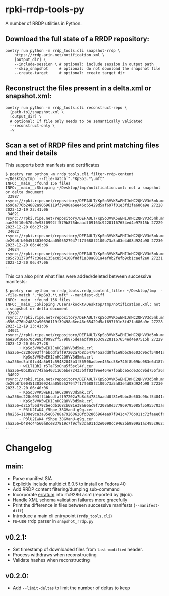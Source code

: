 # rpki-rrdp-tools-py

A number of RRDP utilities in Python.

## Download the full state of a RRDP repository:
```
poetry run python -m rrdp_tools.cli snapshot-rrdp \
    https://rrdp.arin.net/notification.xml \
    [output_dir] \
    --include-session \ # optional: include session in output path
    --skip_snapshot     # optional: do not download the snapshot file
    --create-target     # optional: create target dir
```

## Reconstruct the files present in a delta.xml or snapshot.xml:

```
poetry run python -m rrdp_tools.cli reconstruct-repo \
  [path-to]/snapshot.xml \
  [output_dir] \
  # optional: If file only needs to be semantically validated
  --reconstruct-only \
  -v
```

## Scan a set of RRDP files and print matching files and their details

This supports both manifests and certificates
```
$ poetry run python -m rrdp_tools.cli filter-rrdp-content ~/Desktop/tmp  --file-match ".*KpSo3.*\.mft"
INFO:__main__:found 156 files
INFO:__main__:Skipping ~/Desktop/tmp/notification.xml: not a snapshot or delta document
 33987 rsync://rpki.ripe.net/repository/DEFAULT/KpSo3VVK5wEHIJnHC2QHVV3d5mk.mft a596a776b24882a90696119f39498a6ee46c65429d5af697f01e3fd2fa686a9e 27228 2023-12-19 23:41:06
 34021 rsync://rpki.ripe.net/repository/DEFAULT/KpSo3VVK5wEHIJnHC2QHVV3d5mk.mft aae20f10e670c9e93f0992ff579b875deaadf09163c92281167654ed4e97515b 27229 2023-12-20 06:27:28
 34022 rsync://rpki.ripe.net/repository/DEFAULT/KpSo3VVK5wEHIJnHC2QHVV3d5mk.mft de29b8fb004513030924aa0505527947f17f688f2100b73a5a03e4d08d924b98 27230 2023-12-20 06:40:06
 34024 rsync://rpki.ripe.net/repository/DEFAULT/KpSo3VVK5wEHIJnHC2QHVV3d5mk.mft c85c731378ff7c38ea135ac8554108f8df1a38a881a4af0b2fefb9cb1caef2e0 27231 2023-12-20 06:47:06
...
```

This can also print what files were added/deleted between successive manifests:
```
$ poetry run python -m rrdp_tools.rrdp_content_filter ~/Desktop/tmp  --file-match ".*KpSo3.*\.mft" --manifest-diff
INFO:__main__:found 156 files
INFO:__main__:Skipping /Users/kockt/Desktop/tmp/notification.xml: not a snapshot or delta document
 33987 rsync://rpki.ripe.net/repository/DEFAULT/KpSo3VVK5wEHIJnHC2QHVV3d5mk.mft a596a776b24882a90696119f39498a6ee46c65429d5af697f01e3fd2fa686a9e 27228 2023-12-19 23:41:06
 34021 rsync://rpki.ripe.net/repository/DEFAULT/KpSo3VVK5wEHIJnHC2QHVV3d5mk.mft aae20f10e670c9e93f0992ff579b875deaadf09163c92281167654ed4e97515b 27229 2023-12-20 06:27:28
      + KpSo3VVK5wEHIJnHC2QHVV3d5mk.crl sha256=c220c093ff4bbcdfaff97202a7b8d547845aadd0f81e9bbc8e503c96cf54841e
      - KpSo3VVK5wEHIJnHC2QHVV3d5mk.crl sha256=c5af0fc44a5b91c59482045b3f56506adbee455cc58e740f8b09bc083e6d187e
      + wCLT1QbI_rSTaFSxOnu5f5scl4Y.cer sha256=0b18587742aa403116b6be72433bff02f9ee464e7f5abce5cde3cc9bd755fa6a
 34022 rsync://rpki.ripe.net/repository/DEFAULT/KpSo3VVK5wEHIJnHC2QHVV3d5mk.mft de29b8fb004513030924aa0505527947f17f688f2100b73a5a03e4d08d924b98 27230 2023-12-20 06:40:06
      - KpSo3VVK5wEHIJnHC2QHVV3d5mk.crl sha256=c220c093ff4bbcdfaff97202a7b8d547845aadd0f81e9bbc8e503c96cf54841e
      + KpSo3VVK5wEHIJnHC2QHVV3d5mk.crl sha256=d215f56d792becdb168cb681e38a96ac9f7208a0e377869795085f55955703ae
      + P3lU2IwK4_Y5hpe_38GVanU-g9g.cer sha256=1108e9ca3a85e06788a79260620fd32865964ea97f841c4776b011c72faee6fc
      - P3lU2IwK4_Y5hpe_38GVanU-g9g.cer sha256=b484c44560a8ce837819c7f9cf83da011d2e0098cc9462bb9809a1ac495c9623
...
```

# Changelog

## main:

  * Parse manifest SIA
  * Explicitly include multidict 6.0.5 to install on Fedora 40
  * Add RRDP content filtering/dumping sub-command
  * Incorporate [erratum](https://www.rfc-editor.org/errata/eid7118) into rfc9286 asn1 (reported by @job).
  * Handle XML schema validation failures more gracefully
  * Print the difference in files between successive manifests (`--manifest-diff`)
  * Introduce a main cli entrypoint (`rrdp_tools.cli`)
  * re-use rrdp parser in `snapshot_rrdp.py`

## v0.2.1:
  * Set timestamp of downloaded files from `last-modified` header.
  * Process withdraws when reconstructing
  * Validate hashes when reconstructing

## v0.2.0:

  * Add `--limit-deltas` to limit the number of deltas to keep
